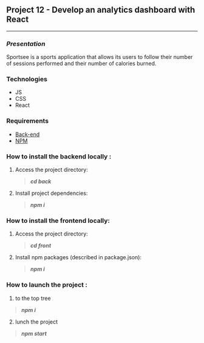 
## Project 12 - Develop an analytics dashboard with React

---

### **_Presentation_**

Sportsee is a sports application that allows its users to follow their number of sessions performed and their number of calories burned.

### Technologies

- JS
- CSS
- React

### Requirements

- [Back-end](https://github.com/OpenClassrooms-Student-Center/P9-front-end-dashboard)
- [NPM](https://www.npmjs.com/)

### **How to install the backend locally :**

1. Access the project directory: <br>
   > **_cd back_**
2. Install project dependencies:
   > **_npm i_**


### **How to install the frontend locally:**

1. Access the project directory:
   > **_cd front_**
2. Install npm packages (described in package.json):
   > **_npm i_**


### **How to launch the project :**

1. to the top tree
  > **_npm i_**
2. lunch the project
  > **_npm start_**



